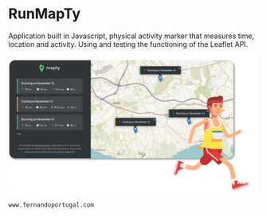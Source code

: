 # RunMapTy

Application built in Javascript, physical activity marker that measures time, location and activity. Using and testing the functioning of the Leaflet API.

![image](https://raw.githubusercontent.com/fernandogiroto/RunMapTy/main/runapp.jpg)
```
www.fernandoportugal.com
